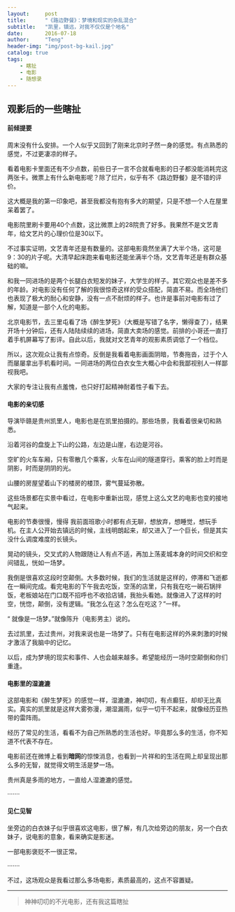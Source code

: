 ```yaml
---
layout:     post
title:      "《路边野餐》：梦境和现实的杂乱混合"
subtitle:   "凯里，镇远，对我不仅仅是个地名"
date:       2016-07-18
author:     "Teng"
header-img: "img/post-bg-kail.jpg"
catalog: true
tags:
    - 瞎扯
    - 电影
    - 随想录
---
```


##  观影后的一些瞎扯

#### 前倾提要

周末没有什么安排。一个人似乎又回到了刚来北京时孑然一身的感觉。有点熟悉的感觉，不过更凄凉的样子。

看着电影卡里面还有不少点数，前些日子一言不合就看电影的日子都没能消耗完这两张卡。微票上有什么新电影呢？除了烂片，似乎有不《路边野餐》是不错的评价。

这大概是我的第一印象吧，甚至我都没有抱有多大的期望，只是不想一个人在屋里呆着罢了。

电影院里刷卡要用40个点数，这比微票上的28院贵了好多。我果然不是文艺青年，给文艺片的心理价位是30以下。

不过事实证明，文艺青年还是有数量的。这部电影竟然坐满了大半个场，这可是9：30的片子呢。大清早起床跑来看电影还能坐满半个场，文艺青年还是有群众基础的嘛。

和我一同进场的是两个长腿白衣短发的妹子，大学生的样子。其它观众也是差不多的年龄。对电影没有任何了解的我很惊奇这样的受众搭配，简直不易。而全场他们也表现了极大的耐心和安静，没有一点不耐烦的样子。也许是事前对电影有过了解，知道是一部个人化的电影。

北京电影节，去三里屯看了场《醉生梦死》（大概是写错了名字，懒得查了），结果开场十分钟后，还有人陆陆续续的进场，简直大卖场的感觉。前排的小哥还一直打着手机屏幕写了影评。自此以后，我就对文艺青年的观影素质调低了一个档位。

所以，这次观众让我有点惊奇。反倒是我看着电影画面阴暗，节奏拖沓，过于个人而屡屡拿出手机看时间。一同进场的两位白衣女生大概心中会和我鄙视别人一样鄙视我吧。

大家的专注让我有点羞愧，也只好打起精神耐着性子看下去。

#### 电影的亲切感

导演毕赣是贵州凯里人，电影也是在凯里拍摄的。那些场景，我看着很亲切和熟悉。

沿着河谷的盘旋上下山的公路，左边是山崖，右边是河谷。

空旷的火车车厢，只有零散几个乘客，火车在山间的隧道穿行。乘客的脸上时而是阴影，时而是阴阴的光。

山腰的房屋望着山下的楼房的楼顶，雾气蔓延弥散。

这些场景都在实景中看过，在电影中重新出现，感觉上这么文艺的电影也变的接地气起来。

电影的节奏很慢，慢得 我前面班歌小时都有点无聊，想放弃，想睡觉，想玩手机。在主人公开始去镇远的时候，主线明朗起来，却又进入了一个巨长，但是其实没什么调度难度的长镜头。

晃动的镜头，交叉式的人物跟随让人有点不适，再加上荡麦城本身的时间交织和空间错乱，恍如一场梦。

我倒是很喜欢这段时空颠倒。大多数时候，我们的生活就是这样的，停滞和飞逝都在一瞬间完成。看完电影的下午我去吃饭，空荡的店里，只有我在吃一碗石锅拌饭，老板娘站在门口既不招呼也不收拾店铺，我抬头看她。就像进入了这样的时空，恍惚，颠倒，没有逻辑。“我怎么在这？怎么在吃这？”一样。

“ 就像是一场梦。”就像陈升（电影男主）说的。

去过凯里，去过贵州，对我来说也是一场梦了。只有在电影这样的外来刺激的时候才激活了我脑中的记忆。

以后，成为梦境的现实和事件、人也会越来越多。希望能经历一场时空颠倒和你们重逢。

#### 电影里的湿漉漉

这部电影和《醉生梦死》的感觉一样，湿漉漉，神叨叨，有点癫狂，却却无比真实。真实的凯里就是这样大雾弥漫，潮湿漏雨，似乎一切干不起来，就像经历亚热带的雷阵雨。

经历了常见的生活，看看不为自己所熟悉的生活也好。毕竟那么多的生活，你不知道不代表不存在。

电影前还在微博上看到**暗网**的惊悚消息，也看到一片祥和的生活在网上却呈现出那么多的无智，就觉得文明生活是梦一场。

贵州真是多雨的地方，一直给人湿漉漉的感觉。

·······

#### 见仁见智

坐旁边的白衣妹子似乎很喜欢这电影，很了解，有几次给旁边的朋友，另一个白衣妹子，说电影的意象，看来确实是影迷。

一部电影褒贬不一很正常。

·······

不过，这场观众是我看过那么多场电影，素质最高的，这点不容置疑。




-----
> 神神叨叨的不光电影，还有我这篇瞎扯



 
